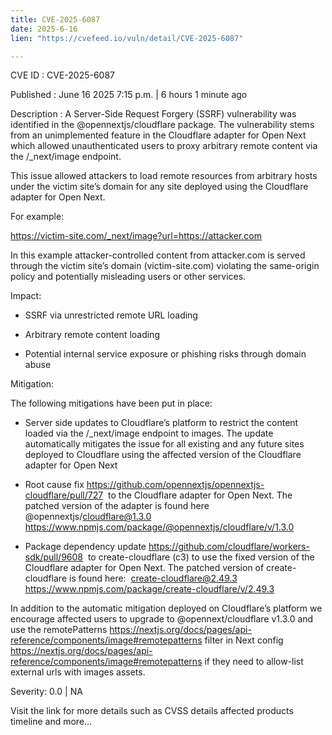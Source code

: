 ```yaml
---
title: CVE-2025-6087
date: 2025-6-16
lien: "https://cvefeed.io/vuln/detail/CVE-2025-6087"

---
```


CVE ID : CVE-2025-6087

Published :  June 16
2025
7:15 p.m. | 6 hours
1 minute ago

Description : A Server-Side Request Forgery (SSRF) vulnerability was identified in the @opennextjs/cloudflare package. The vulnerability stems from an unimplemented feature in the Cloudflare adapter for Open Next
which allowed unauthenticated users to proxy arbitrary remote content via the /_next/image endpoint.

This issue allowed attackers to load remote resources from arbitrary hosts under the victim site’s domain for any site deployed using the Cloudflare adapter for Open Next. 




For example:

 https://victim-site.com/_next/image?url=https://attacker.com 

In this example
attacker-controlled content from attacker.com is served through the victim site’s domain (victim-site.com)
violating the same-origin policy and potentially misleading users or other services.




Impact:

  *  SSRF via unrestricted remote URL loading




  *  Arbitrary remote content loading




  *  Potential internal service exposure or phishing risks through domain abuse







Mitigation:

The following mitigations have been put in place:

  *  Server side updates to Cloudflare’s platform to restrict the content loaded via the /_next/image endpoint to images. The update automatically mitigates the issue for all existing and any future sites deployed to Cloudflare using the affected version of the Cloudflare adapter for Open Next




  *   Root cause fix https://github.com/opennextjs/opennextjs-cloudflare/pull/727  to the Cloudflare adapter for Open Next. The patched version of the adapter is found here  @opennextjs/cloudflare@1.3.0 https://www.npmjs.com/package/@opennextjs/cloudflare/v/1.3.0 


  *   Package dependency update https://github.com/cloudflare/workers-sdk/pull/9608  to create-cloudflare (c3) to use the fixed version of the Cloudflare adapter for Open Next. The patched version of create-cloudflare is found here:  create-cloudflare@2.49.3 https://www.npmjs.com/package/create-cloudflare/v/2.49.3 




In addition to the automatic mitigation deployed on Cloudflare’s platform
we encourage affected  users to upgrade to @opennext/cloudflare v1.3.0 and use the  remotePatterns  https://nextjs.org/docs/pages/api-reference/components/image#remotepatterns  filter in Next config https://nextjs.org/docs/pages/api-reference/components/image#remotepatterns  if they need to allow-list external urls with images assets.

Severity: 0.0 | NA

Visit the link for more details
such as CVSS details
affected products
timeline
and more...
